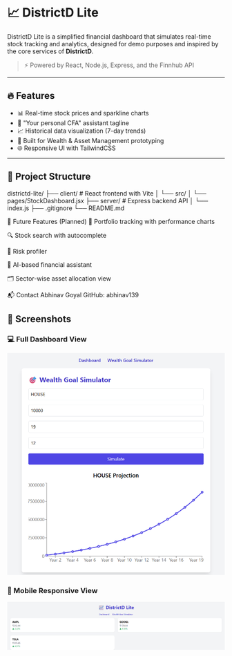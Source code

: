 # 📈 DistrictD Lite

DistrictD Lite is a simplified financial dashboard that simulates real-time stock tracking and analytics, designed for demo purposes and inspired by the core services of **DistrictD**.

> ⚡ Powered by React, Node.js, Express, and the Finnhub API

---

## 🔥 Features

- 📊 Real-time stock prices and sparkline charts
- 🧠 "Your personal CFA" assistant tagline
- 📈 Historical data visualization (7-day trends)
- 💼 Built for Wealth & Asset Management prototyping
- 🌐 Responsive UI with TailwindCSS

---

## 📁 Project Structure

districtd-lite/
├── client/ # React frontend with Vite
│ └── src/
│ └── pages/StockDashboard.jsx
├── server/ # Express backend API
│ └── index.js
├── .gitignore
└── README.md

🌟 Future Features (Planned)
📌 Portfolio tracking with performance charts

🔍 Stock search with autocomplete

🧩 Risk profiler

🧠 AI-based financial assistant

🗂️ Sector-wise asset allocation view

📬 Contact
Abhinav Goyal
GitHub: abhinav139
## 📸 Screenshots

### 💻 Full Dashboard View
![Dashboard](./assets/2.png)

### 📱 Mobile Responsive View
![Mobile](./assets/1.png)

